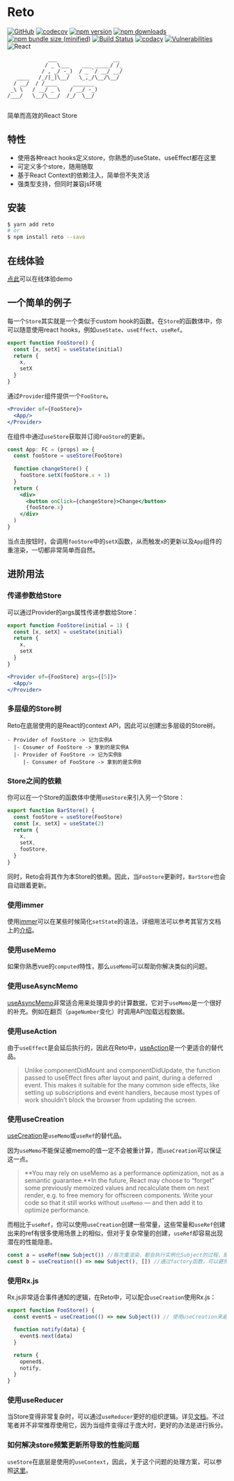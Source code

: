 # Reto

[![GitHub](https://img.shields.io/github/license/awmleer/reto.svg?logo=github)](https://github.com/awmleer/reto)
[![codecov](https://img.shields.io/codecov/c/github/awmleer/reto/master?logo=codecov)](https://codecov.io/gh/awmleer/reto)
[![npm version](https://img.shields.io/npm/v/reto.svg?logo=npm)](https://www.npmjs.com/package/reto)
[![npm downloads](https://img.shields.io/npm/dw/reto.svg?logo=npm)](https://www.npmjs.com/package/reto)
[![npm bundle size (minified)](https://img.shields.io/bundlephobia/min/reto.svg?logo=javascript)](https://www.npmjs.com/package/reto)
[![Build Status](https://img.shields.io/travis/awmleer/reto/master?logo=travis-ci)](https://travis-ci.org/awmleer/reto)
[![codacy](https://img.shields.io/codacy/grade/2d15789ec7b1424092ed472f449a0a70?logo=codacy)](https://app.codacy.com/app/awmleer/reto)
[![Vulnerabilities](https://img.shields.io/snyk/vulnerabilities/npm/reto?logo=snyk)](https://app.snyk.io/test/github/awmleer/reto?targetFile=package.json)
![React](https://img.shields.io/npm/dependency-version/reto/peer/react?logo=react)

```
             ___                  __ 
            / _ \___    ___ _____/ /_
           / , _/ -_)  / _ `/ __/ __/
   ____   /_/|_|\__/   \_,_/\__/\__/ 
  / __/  / /____     _______         
 _\ \   / __/ _ \   / __/ -_)        
/___/   \__/\___/  /_/  \__/         
                                     
```

简单而高效的React Store

## 特性

- 使用各种react hooks定义store，你熟悉的useState、useEffect都在这里
- 可定义多个store，随用随取
- 基于React Context的依赖注入，简单但不失灵活
- 强类型支持，但同时兼容js环境

## 安装

```bash
$ yarn add reto
# or
$ npm install reto --save
```

## 在线体验

[点此](https://stackblitz.com/edit/reto-demo)可以在线体验demo

## 一个简单的例子

每一个`Store`其实就是一个类似于custom hook的函数。在`Store`的函数体中，你可以随意使用react hooks，例如`useState`、`useEffect`、`useRef`。

```jsx
export function FooStore() {
  const [x, setX] = useState(initial)
  return {
    x,
    setX
  }
}
```

通过`Provider`组件提供一个`FooStore`。

```jsx
<Provider of={FooStore}>
  <App/>
</Provider>
```

在组件中通过`useStore`获取并订阅`FooStore`的更新。

```jsx
const App: FC = (props) => {
  const fooStore = useStore(FooStore)
  
  function changeStore() {
    fooStore.setX(fooStore.x + 1)
  }
  return (
    <div>
      <button onClick={changeStore}>Change</button>
      {fooStore.x}
    </div>
  )
}
```

当点击按钮时，会调用`fooStore`中的`setX`函数，从而触发`x`的更新以及`App`组件的重渲染，一切都非常简单而自然。

## 进阶用法

### 传递参数给Store

可以通过Provider的args属性传递参数给Store：

```jsx
export function FooStore(initial = 1) {
  const [x, setX] = useState(initial)
  return {
    x,
    setX
  }
}
```

```jsx
<Provider of={FooStore} args={[5]}>
  <App/>
</Provider>
```

### 多层级的Store树

Reto在底层使用的是React的context API，因此可以创建出多层级的Store树。

```
- Provider of FooStore -> 记为实例A
  |- Cosumer of FooStore -> 拿到的是实例A
  |- Provider of FooStore -> 记为实例B
     |- Consumer of FooStore -> 拿到的是实例B
```

### Store之间的依赖

你可以在一个Store的函数体中使用`useStore`来引入另一个Store：

```jsx
export function BarStore() {
  const fooStore = useStore(FooStore)
  const [x, setX] = useState(2)
  return {
    x,
    setX,
    fooStore,
  }
}
```

同时，Reto会将其作为本Store的依赖。因此，当`FooStore`更新时，`BarStore`也会自动跟着更新。

### 使用immer

使用[immer](https://github.com/immerjs/immer)可以在某些时候简化`setState`的语法，详细用法可以参考其官方文档上的[介绍](https://github.com/immerjs/immer#reactsetstate-example)。

### 使用useMemo

如果你熟悉vue的`computed`特性，那么`useMemo`可以帮助你解决类似的问题。

### 使用useAsyncMemo

[useAsyncMemo](https://github.com/awmleer/use-async-memo)非常适合用来处理异步的计算数据，它对于`useMemo`是一个很好的补充。例如在翻页（`pageNumber`变化）时调用API加载远程数据。

### 使用useAction

由于`useEffect`是会延后执行的，因此在Reto中，[useAction](https://github.com/awmleer/use-action)是一个更适合的替代品。

> Unlike componentDidMount and componentDidUpdate, the function passed to useEffect fires after layout and paint, during a deferred event. This makes it suitable for the many common side effects, like setting up subscriptions and event handlers, because most types of work shouldn’t block the browser from updating the screen.

### 使用useCreation

[useCreation](https://github.com/awmleer/use-creation)是`useMemo`或`useRef`的替代品。

因为`useMemo`不能保证被memo的值一定不会被重计算，而`useCreation`可以保证这一点。

> **You may rely on useMemo as a performance optimization, not as a semantic guarantee.**In the future, React may choose to “forget” some previously memoized values and recalculate them on next render, e.g. to free memory for offscreen components. Write your code so that it still works without `useMemo` — and then add it to optimize performance.

而相比于`useRef`，你可以使用`useCreation`创建一些常量，这些常量和`useRef`创建出来的ref有很多使用场景上的相似，但对于复杂常量的创建，`useRef`却容易出现潜在的性能隐患。

```javascript
const a = useRef(new Subject()) //每次重渲染，都会执行实例化Subject的过程，即便这个实例立刻就被扔掉了
const b = useCreation(() => new Subject(), []) //通过factory函数，可以避免性能隐患
```

### 使用Rx.js

Rx.js非常适合事件通知的逻辑，在Reto中，可以配合`useCreation`使用Rx.js：

```jsx
export function FooStore() {
  const event$ = useCreation(() => new Subject()) // 使用useCreation来避免重复创建Subject

  function notify(data) {
    event$.next(data)
  }

  return {
    opened$,
    notify,
  }
}
```

### 使用useReducer

当Store变得非常复杂时，可以通过`useReducer`更好的组织逻辑。详见[文档](https://reactjs.org/docs/hooks-reference.html#usereducer)。不过笔者并不非常推荐使用它，因为当组件变得过于庞大时，更好的办法是进行拆分。

### 如何解决store频繁更新所导致的性能问题

`useStore`在底层是使用的`useContext`，因此，关于这个问题的处理方案，可以参照[这里](https://github.com/facebook/react/issues/15156#issuecomment-474590693)。
